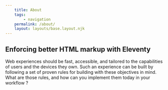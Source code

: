 ```yaml
---
    title: About
    tags: 
        - navigation
    permalink: /about/
    layout: layouts/base.layout.njk
---
```


<article>

# Enforcing better HTML markup with Eleventy

Web experiences should be fast, accessible, and tailored to the capabilities of users and the devices they own. Such an experience can be built by following a set of proven rules for building with these objectives in mind. What are those rules, and how can you implement them today in your workflow ? 


</article>